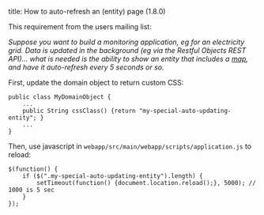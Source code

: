 title: How to auto-refresh an (entity) page (1.8.0)

[//]: # (content copied to _user-guide_wicket-viewer_customisation)

This requirement from the users mailing list:

_Suppose you want to build a monitoring application, eg for an electricity grid.  Data is updated in the background (eg via the
Restful Objects REST API)... what is needed is the ability to show an entity that includes a [map](http://github.com/isisaddons/isis-wicket-gmap3), and have it auto-refresh every 5 seconds or so._

First, update the domain object to return custom CSS:

    public class MyDomainObject {
        ...
        public String cssClass() {return "my-special-auto-updating-entity"; }
        ...
    }

Then, use javascript in `webapp/src/main/webapp/scripts/application.js` to reload:

    $(function() {
        if ($(".my-special-auto-updating-entity").length) {
            setTimeout(function() {document.location.reload();}, 5000); // 1000 is 5 sec
        }
    });

